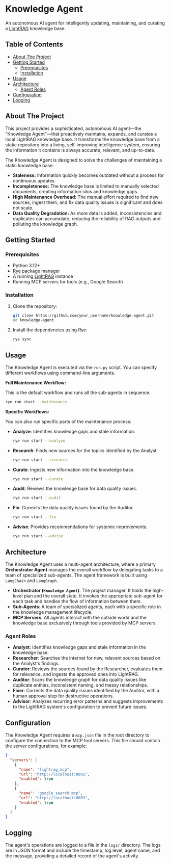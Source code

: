 # Knowledge Agent

An autonomous AI agent for intelligently updating, maintaining, and curating a [LightRAG](https://github.com/HKUDS/LightRAG) knowledge base.

## Table of Contents

- [About The Project](#about-the-project)
- [Getting Started](#getting-started)
  - [Prerequisites](#prerequisites)
  - [Installation](#installation)
- [Usage](#usage)
- [Architecture](#architecture)
  - [Agent Roles](#agent-roles)
- [Configuration](#configuration)
- [Logging](#logging)

## About The Project

This project provides a sophisticated, autonomous AI agent—the "Knowledge Agent"—that proactively maintains, expands, and curates a local LightRAG knowledge base. It transforms the knowledge base from a static repository into a living, self-improving intelligence system, ensuring the information it contains is always accurate, relevant, and up-to-date.

The Knowledge Agent is designed to solve the challenges of maintaining a static knowledge base:

-   **Staleness:** Information quickly becomes outdated without a process for continuous updates.
-   **Incompleteness:** The knowledge base is limited to manually selected documents, creating information silos and knowledge gaps.
-   **High Maintenance Overhead:** The manual effort required to find new sources, ingest them, and fix data quality issues is significant and does not scale.
-   **Data Quality Degradation:** As more data is added, inconsistencies and duplicates can accumulate, reducing the reliability of RAG outputs and polluting the knowledge graph.

## Getting Started

### Prerequisites

-   Python 3.12+
-   [Rye](https://rye-up.com/) package manager
-   A running [LightRAG](https://github.com/HKUDS/LightRAG) instance
-   Running MCP servers for tools (e.g., Google Search)

### Installation

1.  Clone the repository:
    ```sh
    git clone https://github.com/your_username/knowledge-agent.git
    cd knowledge-agent
    ```
2.  Install the dependencies using Rye:
    ```sh
    rye sync
    ```

## Usage

The Knowledge Agent is executed via the `run.py` script. You can specify different workflows using command-line arguments.

**Full Maintenance Workflow:**

This is the default workflow and runs all the sub-agents in sequence.

```sh
rye run start --maintenance
```

**Specific Workflows:**

You can also run specific parts of the maintenance process:

-   **Analyze**: Identifies knowledge gaps and stale information.
    ```sh
    rye run start --analyze
    ```
-   **Research**: Finds new sources for the topics identified by the Analyst.
    ```sh
    rye run start --research
    ```
-   **Curate**: Ingests new information into the knowledge base.
    ```sh
    rye run start --curate
    ```
-   **Audit**: Reviews the knowledge base for data quality issues.
    ```sh
    rye run start --audit
    ```
-   **Fix**: Corrects the data quality issues found by the Auditor.
    ```sh
    rye run start --fix
    ```
-   **Advise**: Provides recommendations for systemic improvements.
    ```sh
    rye run start --advise
    ```

## Architecture

The Knowledge Agent uses a multi-agent architecture, where a primary **Orchestrator Agent** manages the overall workflow by delegating tasks to a team of specialized sub-agents. The agent framework is built using `LangChain` and `LangGraph`.

-   **Orchestrator (`Knowledge Agent`)**: The project manager. It holds the high-level plan and the overall state. It invokes the appropriate sub-agent for each task and handles the flow of information between them.
-   **Sub-Agents**: A team of specialized agents, each with a specific role in the knowledge management lifecycle.
-   **MCP Servers**: All agents interact with the outside world and the knowledge base exclusively through tools provided by MCP servers.

### Agent Roles

-   **Analyst**: Identifies knowledge gaps and stale information in the knowledge base.
-   **Researcher**: Searches the internet for new, relevant sources based on the Analyst's findings.
-   **Curator**: Reviews the sources found by the Researcher, evaluates them for relevance, and ingests the approved ones into LightRAG.
-   **Auditor**: Scans the knowledge graph for data quality issues like duplicate entities, inconsistent naming, and messy relationships.
-   **Fixer**: Corrects the data quality issues identified by the Auditor, with a human approval step for destructive operations.
-   **Advisor**: Analyzes recurring error patterns and suggests improvements to the LightRAG system's configuration to prevent future issues.

## Configuration

The Knowledge Agent requires a `mcp.json` file in the root directory to configure the connection to the MCP tool servers. This file should contain the server configurations, for example:

```json
{
  "servers": [
    {
      "name": "lightrag_mcp",
      "url": "http://localhost:8001",
      "enabled": true
    },
    {
      "name": "google_search_mcp",
      "url": "http://localhost:8003",
      "enabled": true
    }
  ]
}
```

## Logging

The agent's operations are logged to a file in the `logs/` directory. The logs are in JSON format and include the timestamp, log level, agent name, and the message, providing a detailed record of the agent's activity.
